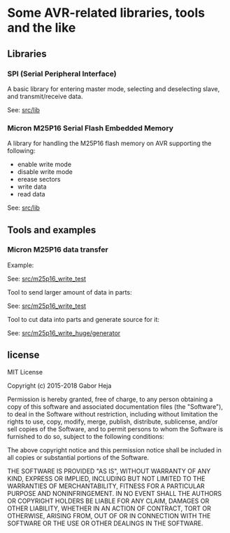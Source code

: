 # Some AVR-related libraries, tools and the like

## Libraries

### SPI (Serial Peripheral Interface)

A basic library for entering master mode, selecting and deselecting slave, and transmit/receive data.

See: [src/lib](src/lib)


### Micron M25P16 Serial Flash Embedded Memory

A library for handling the M25P16 flash memory on AVR supporting the following:
  * enable write mode
  * disable write mode
  * erease sectors
  * write data
  * read data

See: [src/lib](src/lib)


## Tools and examples

### Micron M25P16 data transfer

Example:

See: [src/m25p16_write_test](src/m25p16_write_test)

Tool to send larger amount of data in parts:

See: [src/m25p16_write_test](src/m25p16_write_test)

Tool to cut data into parts and generate source for it:

See: [src/m25p16_write_huge/generator](src/m25p16_write_huge/generator)


## license
MIT License

Copyright (c) 2015-2018 Gabor Heja

Permission is hereby granted, free of charge, to any person obtaining a copy
of this software and associated documentation files (the "Software"), to deal
in the Software without restriction, including without limitation the rights
to use, copy, modify, merge, publish, distribute, sublicense, and/or sell
copies of the Software, and to permit persons to whom the Software is
furnished to do so, subject to the following conditions:

The above copyright notice and this permission notice shall be included in all
copies or substantial portions of the Software.

THE SOFTWARE IS PROVIDED "AS IS", WITHOUT WARRANTY OF ANY KIND, EXPRESS OR
IMPLIED, INCLUDING BUT NOT LIMITED TO THE WARRANTIES OF MERCHANTABILITY,
FITNESS FOR A PARTICULAR PURPOSE AND NONINFRINGEMENT. IN NO EVENT SHALL THE
AUTHORS OR COPYRIGHT HOLDERS BE LIABLE FOR ANY CLAIM, DAMAGES OR OTHER
LIABILITY, WHETHER IN AN ACTION OF CONTRACT, TORT OR OTHERWISE, ARISING FROM,
OUT OF OR IN CONNECTION WITH THE SOFTWARE OR THE USE OR OTHER DEALINGS IN THE
SOFTWARE.
